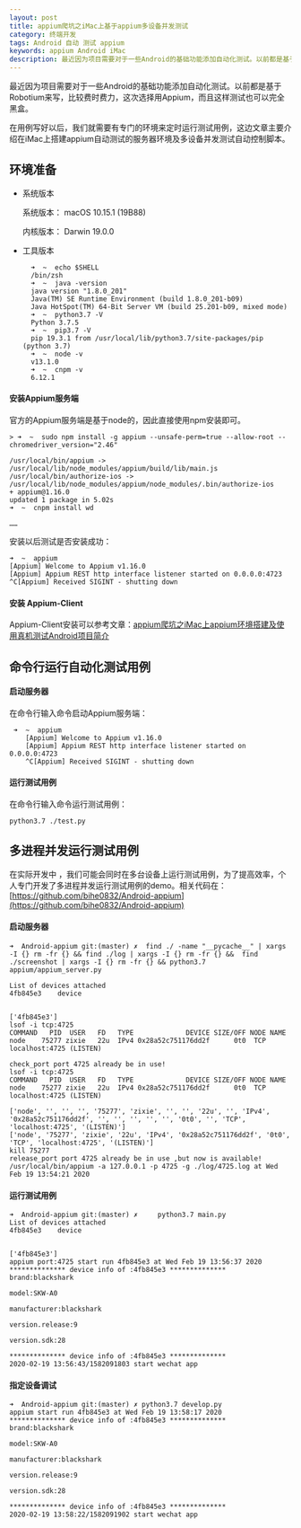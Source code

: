 ```yaml
---
layout: post
title: appium爬坑之iMac上基于appium多设备并发测试
category: 终端开发
tags: Android 自动 测试 appium
keywords: appium Android iMac
description: 最近因为项目需要对于一些Android的基础功能添加自动化测试。以前都是基于Robotium来写，比较费时费力，这次选择用Appium，而且这样测试也可以完全黑盒。这边文章主要介绍完整流程，后续会在其他文章介绍结合场景介绍具体的测试用例书写。
---
```


最近因为项目需要对于一些Android的基础功能添加自动化测试。以前都是基于Robotium来写，比较费时费力，这次选择用Appium，而且这样测试也可以完全黑盒。

在用例写好以后，我们就需要有专门的环境来定时运行测试用例，这边文章主要介绍在iMac上搭建appium自动测试的服务器环境及多设备并发测试自动控制脚本。

## 环境准备

- 系统版本

    系统版本：	macOS 10.15.1 (19B88)
    
    内核版本：	Darwin 19.0.0

- 工具版本

        ➜  ~  echo $SHELL
        /bin/zsh
        ➜  ~  java -version
        java version "1.8.0_201"
        Java(TM) SE Runtime Environment (build 1.8.0_201-b09)
        Java HotSpot(TM) 64-Bit Server VM (build 25.201-b09, mixed mode)
        ➜  ~  python3.7 -V
        Python 3.7.5
        ➜  ~  pip3.7 -V
        pip 19.3.1 from /usr/local/lib/python3.7/site-packages/pip (python 3.7)
        ➜  ~  node -v
        v13.1.0
        ➜  ~  cnpm -v
        6.12.1
        
####  安装Appium服务端

官方的Appium服务端是基于node的，因此直接使用npm安装即可。


    > ➜  ~  sudo npm install -g appium --unsafe-perm=true --allow-root --chromedriver_version="2.46"
    
    /usr/local/bin/appium -> /usr/local/lib/node_modules/appium/build/lib/main.js
    /usr/local/bin/authorize-ios -> /usr/local/lib/node_modules/appium/node_modules/.bin/authorize-ios
    + appium@1.16.0
    updated 1 package in 5.02s
    ➜  ~  cnpm install wd
    
    ……

安装以后测试是否安装成功：

    ➜  ~  appium
    [Appium] Welcome to Appium v1.16.0
    [Appium] Appium REST http interface listener started on 0.0.0.0:4723
    ^C[Appium] Received SIGINT - shutting down

#### 安装 Appium-Client

Appium-Client安装可以参考文章：[appium爬坑之iMac上appium环境搭建及使用真机测试Android项目简介](https://blog.bihe0832.com/appium-desktop-imac.html)

## 命令行运行自动化测试用例

#### 启动服务器

在命令行输入命令启动Appium服务端：

     ➜  ~  appium
        [Appium] Welcome to Appium v1.16.0
        [Appium] Appium REST http interface listener started on 0.0.0.0:4723
        ^C[Appium] Received SIGINT - shutting down

#### 运行测试用例

在命令行输入命令运行测试用例：

	python3.7 ./test.py

## 多进程并发运行测试用例

在实际开发中 ，我们可能会同时在多台设备上运行测试用例，为了提高效率，个人专门开发了多进程并发运行测试用例的demo。相关代码在：[https://github.com/bihe0832/Android-appium](https://github.com/bihe0832/Android-appium)

#### 启动服务器

    ➜  Android-appium git:(master) ✗  find ./ -name "__pycache__" | xargs -I {} rm -fr {} && find ./log | xargs -I {} rm -fr {} &&  find ./screenshot | xargs -I {} rm -fr {} && python3.7 appium/appium_server.py

    List of devices attached
    4fb845e3	device
    
    
    ['4fb845e3']
    lsof -i tcp:4725
    COMMAND   PID  USER   FD   TYPE             DEVICE SIZE/OFF NODE NAME
    node    75277 zixie   22u  IPv4 0x28a52c751176dd2f      0t0  TCP localhost:4725 (LISTEN)
    
    check_port port 4725 already be in use!
    lsof -i tcp:4725
    COMMAND   PID  USER   FD   TYPE             DEVICE SIZE/OFF NODE NAME
    node    75277 zixie   22u  IPv4 0x28a52c751176dd2f      0t0  TCP localhost:4725 (LISTEN)
    
    ['node', '', '', '', '75277', 'zixie', '', '', '22u', '', 'IPv4', '0x28a52c751176dd2f', '', '', '', '', '', '0t0', '', 'TCP', 'localhost:4725', '(LISTEN)']
    ['node', '75277', 'zixie', '22u', 'IPv4', '0x28a52c751176dd2f', '0t0', 'TCP', 'localhost:4725', '(LISTEN)']
    kill 75277
    release_port port 4725 already be in use ,but now is available!
    /usr/local/bin/appium -a 127.0.0.1 -p 4725 -g ./log/4725.log at Wed Feb 19 13:54:21 2020

#### 运行测试用例

    ➜  Android-appium git:(master) ✗     python3.7 main.py
    List of devices attached
    4fb845e3	device
    
    
    ['4fb845e3']
    appium port:4725 start run 4fb845e3 at Wed Feb 19 13:56:37 2020
    ************** device info of :4fb845e3 **************
    brand:blackshark
    
    model:SKW-A0
    
    manufacturer:blackshark
    
    version.release:9
    
    version.sdk:28
    
    ************** device info of :4fb845e3 **************
    2020-02-19 13:56:43/1582091803 start wechat app

#### 指定设备调试

    ➜  Android-appium git:(master) ✗ python3.7 develop.py
    appium start run 4fb845e3 at Wed Feb 19 13:58:17 2020
    ************** device info of :4fb845e3 **************
    brand:blackshark
    
    model:SKW-A0
    
    manufacturer:blackshark
    
    version.release:9
    
    version.sdk:28
    
    ************** device info of :4fb845e3 **************
    2020-02-19 13:58:22/1582091902 start wechat app
